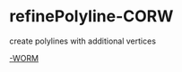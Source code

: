 # refinePolyline-CORW
create polylines with additional vertices

[-WORM](https://github.com/dmparrishphd/refinePolyline-WORM)
